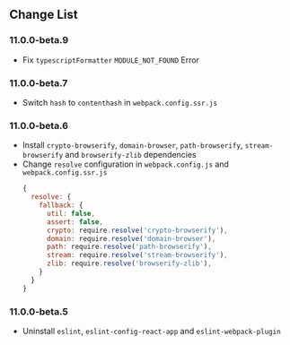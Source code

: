 ## Change List

### 11.0.0-beta.9

- Fix `typescriptFormatter` `MODULE_NOT_FOUND` Error

### 11.0.0-beta.7

- Switch `hash` to `contenthash` in `webpack.config.ssr.js`

### 11.0.0-beta.6

- Install `crypto-browserify`, `domain-browser`, `path-browserify`, `stream-browserify` and `browserify-zlib` dependencies
- Change `resolve` configuration in `webpack.config.js` and `webpack.config.ssr.js`
  ```javascript
  {
    resolve: {
      fallback: {
        util: false,
        assert: false,
        crypto: require.resolve('crypto-browserify'),
        domain: require.resolve('domain-browser'),
        path: require.resolve('path-browserify'),
        stream: require.resolve('stream-browserify'),
        zlib: require.resolve('browserify-zlib'),
      }
    }
  }
  ```

### 11.0.0-beta.5

- Uninstall `eslint`, `eslint-config-react-app` and `eslint-webpack-plugin`
